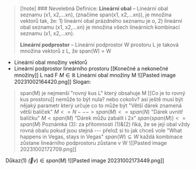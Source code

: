 
>[!note] ### Nevelebná Definice:
>**Lineární obal** – Lineární obal seznamu (x1, x2,…xn), (značíme span(x1, x2,…xn)), je množina vektorů tak, že: 1) lineární obal prázdného seznamu je o, 2) lineární obal seznamu (x1, x2,…xn) je množina všech lineárních kombinací seznamu (x1, x2,…xn).
>
>**Lineární podprostor** – Lineární podprostor W prostoru L je taková množina vektorů z L, že span(W) = W


- Lineární obal množiny vektorů
- Lineární podprostor lineárního prostoru
[[Konečné a nekonečné množiny]]
L nad F
 $M\in \mathbb{R}$
 Lineární obal množiny M 
![[Pasted image 20231002164420.png]]
Slogan:
> span(M) je nejmenší "rovný kus L" který obsahuje M
> 	[[Co je to rovný kus prostoru]]
> 	nemůže to být nula? nebo cokoliv?
> 		asi ještě musí být nějaký parametr který určuje co to může být
> "Větší dárek znamená větší balíček"
> 	$M<=N  ---> span(M) <= span(N)$
> "Dárek uvnitř  balíčku"
> 	$M < span(M)$
> "Dárek můžu zabalit i 2x"
> 	$span(span(M))<= span(M)$
> 	Poznámka (3): za přítomnosti (1)&(2) říká, že se její obal vždy rovná obalu pokud jsou stejná --- přelož si to jak chceš vole
> "What happens in Vegas, stays in Vegas"
> 	$span(W) \subseteq W$
> 	každá kombinace zůstane lineárního podprostoru zůstane v W
> 	![[Pasted image 20231002172709.png]]
> 	

Důkaz(1)
$\vec(v) \in span(M)$
![[Pasted image 20231002173449.png]]


